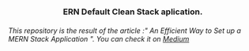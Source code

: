 <h3 align="center">ERN Default Clean Stack aplication.</h3>

<h6> This repository is the result of the article :" An Efficient Way to Set up a MERN Stack Application ". You can check it on <a href="https://medium.com/@merndev">Medium</a></h6>
